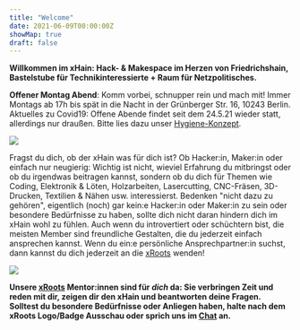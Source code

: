 ```yaml
---
title: "Welcome"
date: 2021-06-09T00:00:00Z
showMap: true
draft: false
---
```

**Willkommen im xHain: Hack- & Makespace im Herzen von Friedrichshain, Bastelstube für Technikinteressierte + Raum für Netzpolitisches.**

**Offener Montag Abend**: Komm vorbei, schnupper rein und mach mit! Immer Montags ab 17h bis spät in die Nacht in der Grünberger Str. 16, 10243 Berlin.<br>
Aktuelles zu Covid19: Offene Abende findet seit dem 24.5.21 wieder statt, allerdings nur draußen. Bitte lies dazu unser <a href="https://wiki.x-hain.de/de/xHain/hygiene-konzept" target="_blank">Hygiene-Konzept</a>.

![](/images/space-map.png)

Fragst du dich, ob der xHain was für dich ist? Ob Hacker:in, Maker:in oder einfach nur neugierig: Wichtig ist nicht, wieviel Erfahrung du mitbringst oder ob du irgendwas beitragen kannst, sondern ob du dich für Themen wie Coding, Elektronik & Löten, Holzarbeiten, Lasercutting, CNC-Fräsen, 3D-Drucken, Textilien & Nähen usw. interessierst. Bedenken "nicht dazu zu gehören", eigentlich (noch) gar kein:e Hacker:in oder Maker:in zu sein oder besondere Bedürfnisse zu haben, sollte dich nicht daran hindern dich im xHain wohl zu fühlen. Auch wenn du introvertiert oder schüchtern bist, die meisten Member sind freundliche Gestalten, die du jederzeit einfach ansprechen kannst. Wenn du ein:e persönliche Ansprechpartner:in suchst, dann kannst du dich jederzeit an die <a href="https://wiki.x-hain.de/de/xHain/xRoots" target="_blank">xRoots</a> wenden!

![](/images/xHain_xRoots.png)

**Unsere <a href="https://wiki.x-hain.de/de/xHain/xRoots" target="_blank">xRoots</a> Mentor:innen sind für *dich* da: Sie verbringen Zeit und reden mit dir, zeigen dir den xHain und beantworten deine Fragen. Solltest du besondere Bedürfnisse oder Anliegen haben, halte nach dem xRoots Logo/Badge Ausschau oder sprich uns im <a href="chat.x-hain.de" target="_blank">Chat</a> an.**
